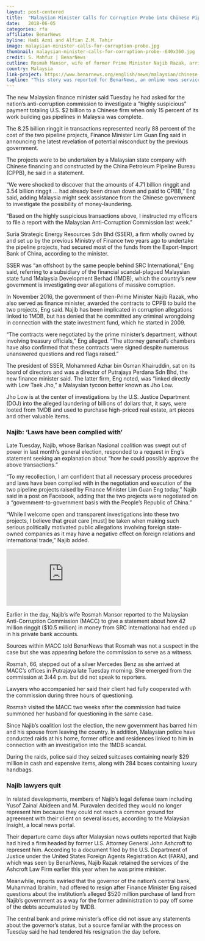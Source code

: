 ```yaml
---
layout: post-centered
title:  "Malaysian Minister Calls for Corruption Probe into Chinese Pipeline Projects"
date:   2018-06-05
categories: rfa
affiliate: BenarNews
byline: Hadi Azmi and Alfian Z.M. Tahir 
image: malaysian-minister-calls-for-corruption-probe.jpg
thumbnail: malaysian-minister-calls-for-corruption-probe--640x360.jpg
credit: S. Mahfuz | BenarNews
cutline: Rosmah Mansor, wife of former Prime Minister Najib Razak, arrives at the Malaysian Anti-Corruption Commission in Putrajaya, Malaysia, to answer questions as part of an investigation linked to the 1MDB financial scandal, June 5, 2018.
country: Malaysia
link-project: https://www.benarnews.org/english/news/malaysian/chinese-pipeline-06052018163257.html
tagline: "This story was reported for BenarNews, an online news service affiliated with Radio Free Asia that reports in five languages: Bengali, Thai, Bahasa Malaysia, Bahasa Indonesia and English."
---
```


The new Malaysian finance minister said Tuesday he had asked for the nation’s anti-corruption commission to investigate a "highly suspicious" payment totaling U.S. $2 billion to a Chinese firm when only 15 percent of its work building gas pipelines in Malaysia was complete.

The 8.25 billion ringgit in transactions represented nearly 88 percent of the cost of the two pipeline projects, Finance Minister Lim Guan Eng said in announcing the latest revelation of potential misconduct by the previous government.

The projects were to be undertaken by a Malaysian state company with Chinese financing and constructed by the China Petroleum Pipeline Bureau (CPPB), he said in a statement.

“We were shocked to discover that the amounts of 4.71 billion ringgit and 3.54 billion ringgit ... had already been drawn down and paid to CPBB,” Eng said, adding Malaysia might seek assistance from the Chinese government to investigate the possibility of money-laundering.

“Based on the highly suspicious transactions above, I instructed my officers to file a report with the Malaysian Anti-Corruption Commission last week.”

Suria Strategic Energy Resources Sdn Bhd (SSER), a firm wholly owned by and set up by the previous Ministry of Finance two years ago to undertake the pipeline projects, had secured most of the funds from the Export-Import Bank of China, according to the minister.

SSER was “an offshoot by the same people behind SRC International,” Eng said, referring to a subsidiary of the financial scandal-plagued Malaysian state fund 1Malaysia Development Berhad (1MDB), which the country’s new government is investigating over allegations of massive corruption.

In November 2016, the government of then-Prime Minister Najib Razak, who also served as finance minister, awarded the contracts to CPPB to build the two projects, Eng said. Najib has been implicated in corruption allegations linked to 1MDB, but has denied that he committed any criminal wrongdoing in connection with the state investment fund, which he started in 2009.

“The contracts were negotiated by the prime minister’s department, without involving treasury officials,” Eng alleged. “The attorney general’s chambers have also confirmed that these contracts were signed despite numerous unanswered questions and red flags raised.”

The president of SSER, Mohammed Azhar bin Osman Khairuddin, sat on its board of directors and was a director of Putrajaya Perdana Sdn Bhd, the new finance minister said. The latter firm, Eng noted, was “linked directly with Low Taek Jho,” a Malaysian tycoon better known as Jho Low.

Jho Low is at the center of investigations by the U.S. Justice Department (DOJ) into the alleged laundering of billions of dollars that, it says, were looted from 1MDB and used to purchase high-priced real estate, art pieces and other valuable items.



### Najib: ‘Laws have been complied with’ ###

Late Tuesday, Najib, whose Barisan Nasional coalition was swept out of power in last month’s general election, responded to a request in Eng’s statement seeking an explanation about “how he could possibly approve the above transactions.”

“To my recollection, I am confident that all necessary process procedures and laws have been complied with in the negotiation and execution of the two pipeline projects raised by Finance Minister Lim Guan Eng today,” Najib said in a post on Facebook, adding that the two projects were negotiated on a “government-to-government basis with the People’s Republic of China.”

“While I welcome open and transparent investigations into these two projects, I believe that great care [must] be taken when making such serious politically motivated public allegations involving foreign state-owned companies as it may have a negative effect on foreign relations and international trade,” Najib added.





<div class='embed-container'><iframe src="https://www.youtube.com/embed/E6q5yM0DgC8" frameborder="0" allowfullscreen></iframe></div>



Earlier in the day, Najib’s wife Rosmah Mansor reported to the Malaysian Anti-Corruption Commission (MACC) to give a statement about how 42 million ringgit ($10.5 million) in money from SRC International had ended up in his private bank accounts.

Sources within MACC told BenarNews that Rosmah was not a suspect in the case but she was appearing before the commission to serve as a witness.

Rosmah, 66, stepped out of a silver Mercedes Benz as she arrived at MACC’s offices in Putrajaya late Tuesday morning. She emerged from the commission at 3:44 p.m. but did not speak to reporters.

Lawyers who accompanied her said their client had fully cooperated with the commission during three hours of questioning.

Rosmah visited the MACC two weeks after the commission had twice summoned her husband for questioning in the same case.

Since Najib’s coalition lost the election, the new government has barred him and his spouse from leaving the country. In addition, Malaysian police have conducted raids at his home, former office and residences linked to him in connection with an investigation into the 1MDB scandal.

During the raids, police said they seized suitcases containing nearly $29 million in cash and expensive items, along with 284 boxes containing luxury handbags.



### Najib lawyers quit ###

In related developments, members of Najib’s legal defense team including Yusof Zainal Abideen and M. Puravalen decided they would no longer represent him because they could not reach a common ground for agreement with their client on several issues, according to the Malaysian Insight, a local news portal.

Their departure came days after Malaysian news outlets reported that Najib had hired a firm headed by former U.S. Attorney General John Ashcroft to represent him. According to a document filed by the U.S. Department of Justice under the United States Foreign Agents Registration Act (FARA), and which was seen by BenarNews, Najib Razak retained the services of the Ashcroft Law Firm earlier this year when he was prime minister.

Meanwhile, reports swirled that the governor of the nation’s central bank, Muhammad Ibrahim, had offered to resign after Finance Minister Eng raised questions about the institution’s alleged $520 million purchase of land from Najib’s government as a way for the former administration to pay off some of the debts accumulated by 1MDB.

The central bank and prime minister’s office did not issue any statements about the governor’s status, but a source familiar with the process on Tuesday said he had tendered his resignation the day before.